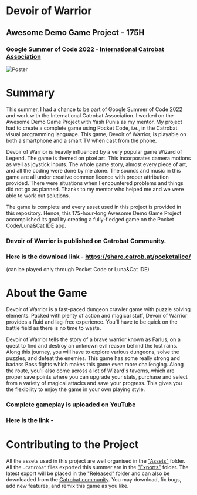 # Devoir of Warrior
## Awesome Demo Game Project - 175H
### Google Summer of Code 2022 - [International Catrobat Association](https://catrobat.org/)
![Poster](https://user-images.githubusercontent.com/81173749/188976618-cd363d57-26d5-4c78-9db9-e831183ed8a0.png)
# Summary
This summer, I had a chance to be part of Google Summer of Code 2022 and work with the International Catrobat Association. I worked on the Awesome Demo Game Project with Yash Punia as my mentor. My project had to create a complete game using Pocket Code, i.e., in the Catrobat visual programming language. This game, Devoir of Warrior, is playable on both a smartphone and a smart TV when cast from the phone.

Devoir of Warrior is heavily influenced by a very popular game Wizard of Legend. The game is themed on pixel art. This incorporates camera motions as well as joystick inputs. The whole game story, almost every piece of art, and all the coding were done by me alone. The sounds and music in this game are all under creative common licence with proper attribution provided. There were situations when I encountered problems and things did not go as planned. Thanks to my mentor who helped me and we were able to work out solutions.

The game is complete and every asset used in this project is provided in this repository. Hence, this 175-hour-long Awesome Demo Game Project accomplished its goal by creating a fully-fledged game on the Pocket Code/Luna&Cat IDE app.

### Devoir of Warrior is published on Catrobat Community.
### Here is the download link - https://share.catrob.at/pocketalice/
(can be played only through Pocket Code or Luna&Cat IDE)

# About the Game
Devoir of Warrior is a fast-paced dungeon crawler game with puzzle solving elements. Packed with plenty of action and magical stuff, Devoir of Warrior provides a fluid and lag-free experience. You'll have to be quick on the battle field as there is no time to waste.

Devoir of Warrior tells the story of a brave warrior known as Farlus, on a quest to find and destroy an unknown evil reason behind the lost rains. Along this journey, you will have to explore various dungeons, solve the puzzles, and defeat the enemies. This game has some really strong and badass Boss fights which makes this game even more challenging. Along the route, you'll also come across a lot of Wizard's taverns, which are proper save points where you can upgrade your stats, purchase and select from a variety of magical attacks and save your progress. This gives you the flexibility to enjoy the game in your own playing style.

### Complete gameplay is uploaded on YouTube
### Here is the link - 

# Contributing to the Project
All the assets used in this project are well organised in the ["Assets"](https://github.com/yugalkishore59/Devoir_of_warrior/tree/main/Assets) folder. All the `.catrobat` files exported this summer are in the ["Exports"](https://github.com/yugalkishore59/Devoir_of_warrior/tree/main/Exports) folder. The latest export will be placed in the ["Released"](https://github.com/yugalkishore59/Devoir_of_warrior/tree/main/Released) folder and can also be downloaded from the [Catrobat community](https://share.catrob.at/pocketalice/). You may download, fix bugs, add new features, and remix this game as you like.
